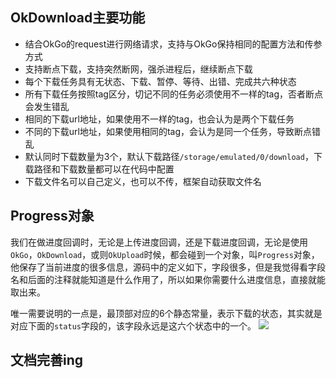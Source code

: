 ## OkDownload主要功能
- 结合OkGo的request进行网络请求，支持与OkGo保持相同的配置方法和传参方式
- 支持断点下载，支持突然断网，强杀进程后，继续断点下载
- 每个下载任务具有无状态、下载、暂停、等待、出错、完成共六种状态
- 所有下载任务按照tag区分，切记不同的任务必须使用不一样的tag，否者断点会发生错乱
- 相同的下载url地址，如果使用不一样的tag，也会认为是两个下载任务
- 不同的下载url地址，如果使用相同的tag，会认为是同一个任务，导致断点错乱
- 默认同时下载数量为3个，默认下载路径`/storage/emulated/0/download`，下载路径和下载数量都可以在代码中配置
- 下载文件名可以自己定义，也可以不传，框架自动获取文件名

## Progress对象
我们在做进度回调时，无论是上传进度回调，还是下载进度回调，无论是使用`OkGo`，`OkDownload`，或则`OkUpload`时候，都会碰到一个对象，叫`Progress`对象，他保存了当前进度的很多信息，源码中的定义如下，字段很多，但是我觉得看字段名和后面的注释就能知道是什么作用了，所以如果你需要什么进度信息，直接就能取出来。

唯一需要说明的一点是，最顶部对应的6个静态常量，表示下载的状态，其实就是对应下面的`status`字段的，该字段永远是这六个状态中的一个。
![](https://ws4.sinaimg.cn/large/006tNc79ly1fh3h45o240j31280qcq8i.jpg)

## 文档完善ing
